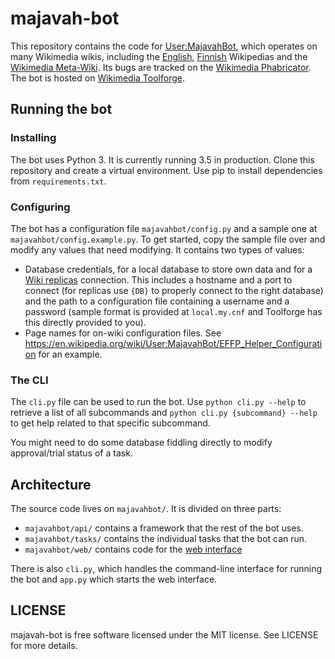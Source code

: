 # majavah-bot

This repository contains the code for [User:MajavahBot](https://en.wikipedia.org/wiki/User:MajavahBot), which operates
on many Wikimedia wikis, including the [English](https://en.wikipedia.org/wiki/User:MajavahBot),
[Finnish](https://fi.wikipedia.org/wiki/Käyttäjä:MajavahBot) Wikipedias and the
[Wikimedia Meta-Wiki](https://meta.wikimedia.org/wiki/User:MajavahBot). Its bugs are tracked on the
[Wikimedia Phabricator](https://phabricator.wikimedia.org/tag/tool-majavahbot/). The bot is hosted on
[Wikimedia Toolforge](https://toolforge.org).

## Running the bot

### Installing

The bot uses Python 3. It is currently running 3.5 in production. Clone this repository and create a virtual environment. Use pip to install dependencies from `requirements.txt`.

### Configuring

The bot has a configuration file `majavahbot/config.py` and a sample one at `majavahbot/config.example.py`.
To get started, copy the sample file over and modify any values that need modifying. It contains two types of values:

* Database credentials, for a local database to store own data and
  for a [Wiki replicas](https://wikitech.wikimedia.org/wiki/Help:Toolforge/Database) connection.
  This includes a hostname and a port to connect (for replicas use `{DB}` to properly connect to the right database)
  and the path to a configuration file containing a username and a password
  (sample format is provided at `local.my.cnf` and Toolforge has this directly provided to you).
* Page names for on-wiki configuration files. See
  https://en.wikipedia.org/wiki/User:MajavahBot/EFFP_Helper_Configuration for an example.

### The CLI

The `cli.py` file can be used to run the bot. Use `python cli.py --help` to retrieve a list of all subcommands
and `python cli.py {subcommand} --help` to get help related to that specific subcommand.

You might need to do some database fiddling directly to modify approval/trial status of a task.

## Architecture

The source code lives on `majavahbot/`. It is divided on three parts:

* `majavahbot/api/` contains a framework that the rest of the bot uses.
* `majavahbot/tasks/` contains the individual tasks that the bot can run.
* `majavahbot/web/` contains code for the [web interface](https://majavah-bot.toolforge.org)

There is also `cli.py`, which handles the command-line interface for running the bot and
`app.py` which starts the web interface.

## LICENSE

majavah-bot is free software licensed under the MIT license. See LICENSE for more details.
